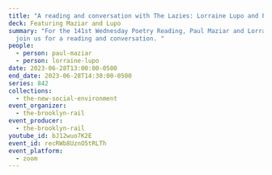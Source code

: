 ```yaml
---
title: "A reading and conversation with The Lazies: Lorraine Lupo and Paul Maziar"
deck: Featuring Maziar and Lupo
summary: "For the 141st Wednesday Poetry Reading, Paul Maziar and Lorraine Lupo
  join us for a reading and conversation. "
people:
  - person: paul-maziar
  - person: lorraine-lupo
date: 2023-06-28T13:00:00-0500
end_date: 2023-06-28T14:30:00-0500
series: 842
collections:
  - the-new-social-environment
event_organizer:
  - the-brooklyn-rail
event_producer:
  - the-brooklyn-rail
youtube_id: bJ12wuo7K2E
event_id: recRWb8UznO5tRLTh
event_platform:
  - zoom
---
```

